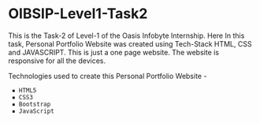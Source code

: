 # OIBSIP-Level1-Task2

This is the Task-2 of Level-1 of the Oasis Infobyte Internship. Here In this task, Personal Portfolio Website was created using Tech-Stack HTML, CSS and JAVASCRIPT. This is just a one page website. The website is responsive for all the devices.

Technologies used to create this Personal Portfolio Website -
    
     ▪ HTML5
     ▪ CSS3
     ▪ Bootstrap
     ▪ JavaScript
